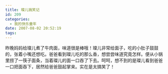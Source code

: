 ```yaml
---
title: 璨儿搞笑记
id: 209
categories:
  - 我的快乐童年
date: 2007-08-02 20:52:19
tags:
---
```


昨晚妈妈给璨儿煮了牛肉面，味道很是棒哦！璨儿非常给面子，吃的小肚子鼓鼓的，张着小嘴还想吃。爸爸看到璨儿吃的那么香，想尝尝味道究竟怎样。便从小锅里捞了一筷子面条，当着璨儿的面一口吞了下去。呵呵，想不到的是璨儿看到爸爸一口把面吞下，居然给爸爸鼓起掌来。实在是太搞笑了！